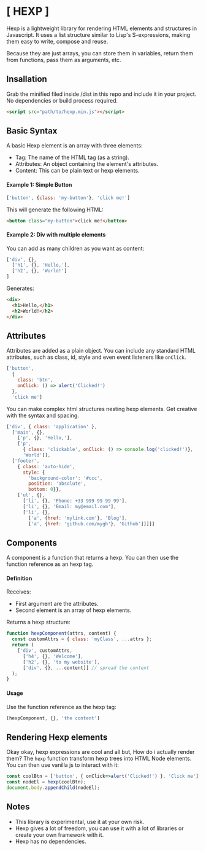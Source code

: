 # [ HEXP ]

Hexp is a lightweight library for rendering HTML elements and structures in Javascript. It uses a list structure similar to Lisp's S-expressions, making them easy to write, compose and reuse.

Because they are just arrays, you can store them in variables, return them from functions, pass them as arguments, etc.

## Insallation

Grab the minified filed inside /dist in this repo and include it in your project. No dependencies or build process required.

``` html
<script src="path/to/hexp.min.js"></script>
```


## Basic Syntax

A basic Hexp element is an array with three elements:

* Tag: The name of the HTML tag (as a string).
* Attributes: An object containing the element's attributes.
* Content: This can be plain text or hexp elements.


#### Example 1: Simple Button

```js
['button', {class: 'my-button'}, 'click me!']
```

This will generate the following HTML:

```html
<button class="my-button">click me!</button>
```


#### Example 2: Div with multiple elements

You can add as many children as you want as content:

```js
['div', {},
  ['h1', {}, 'Hello,'],
  ['h2', {}, 'World!']
]
```

Generates:

```html
<div>
  <h1>Hello,</h1>
  <h2>World!</h2>
</div>
```

## Attributes

Attributes are added as a plain object. You can include any standard HTML attributes, such as class, id, style and even event listeners like `onClick`.

```js
['button',
  {
    class: 'btn',
    onClick: () => alert('Clicked!')
  },
  'click me']
```

You can make complex html structures nesting hexp elements.
Get creative with the syntax and spacing.

```js
['div', { class: 'application' },
  ['main', {},
    ['p', {}, 'Hello,'],
    ['p',
      { class: 'clickable', onClick: () => console.log('clicked!')}, 
      'World']],
  ['footer',
    { class: 'auto-hide', 
      style: { 
        'background-color': '#ccc',
        position: 'absolute',
        bottom: 0}},
    ['ul', {},
      ['li', {}, 'Phone: +33 999 99 99 99'],
      ['li', {}, 'Email: my@email.com'],
      ['li', {},
        ['a', {href: 'mylink.com'}, 'Blog'],
        ['a', {href: 'github.com/mygh'}, 'Github']]]]]
```


## Components

A component is a function that returns a hexp.
You can then use the function reference as an hexp tag.


#### Definition

Receives:
* First argument are the attributes.
* Second element is an array of hexp elements.

Returns a hexp structure:

```js
function hexpComponent(attrs, content) {
  const customAttrs = { class: 'myClass', ...attrs };
  return (
    ['div', customAttrs,
      ['h4', {}, 'Welcome'],
      ['h2', {}, 'to my website'],
      ['div', {}, ...content]] // spread the content
  );
}
```

#### Usage

Use the function reference as the hexp tag:

```js
[hexpComponent, {}, 'the content']
```


## Rendering Hexp elements

Okay okay, hexp expressions are cool and all but, How do i actually render them?
The `hexp` function transform hexp trees into HTML Node elements. You can then use vanilla js to interact with it:

```js
const coolBtn = ['button', { onClick=>alert('Clicked!') }, 'Click me'];
const nodeEl = hexp(coolBtn);
document.body.appendChild(nodeEl);
```


## Notes

* This library is experimental, use it at your own risk.
* Hexp gives a lot of freedom, you can use it with a lot of libraries or create your own framework with it.
* Hexp has no dependencies.

